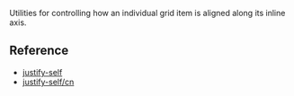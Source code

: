 Utilities for controlling how an individual grid item is aligned along its inline axis.



## Reference

- [justify-self](https://tailwindcss.com/docs/justify-self)
- [justify-self/cn](https://tailwindcss.cn/docs/justify-self)
